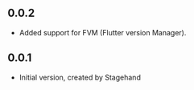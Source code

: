 ## 0.0.2

- Added support for FVM (Flutter version Manager).

## 0.0.1

- Initial version, created by Stagehand
